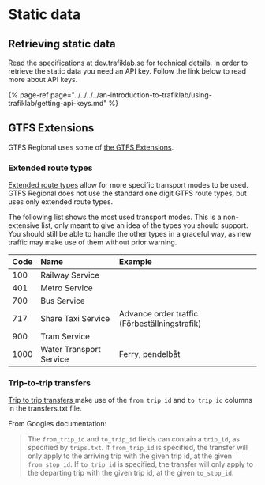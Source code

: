 # Static data

## Retrieving static data

Read the specifications at dev.trafiklab.se for technical details. In order to retrieve the static data you need an API key. Follow the link below to read more about API keys.

{% page-ref page="../../../../an-introduction-to-trafiklab/using-trafiklab/getting-api-keys.md" %}

## GTFS Extensions

GTFS Regional uses some of [the GTFS Extensions](https://developers.google.com/transit/gtfs/reference/gtfs-extensions). 

### Extended route types

[Extended route types](https://developers.google.com/transit/gtfs/reference/extended-route-types) allow for more specific transport modes to be used. GTFS Regional does not use the standard one digit GTFS route types, but uses only extended route types.

The following list shows the most used transport modes. This is a non-extensive list, only meant to give an idea of the types you should support. You should still be able to handle the other types in a graceful way, as new traffic may make use of them without prior warning.

| Code | Name | Example |
| :--- | :--- | :--- |
| 100 | Railway Service |  |
| 401 | Metro Service |  |
| 700 | Bus Service |  |
| 717 | Share Taxi Service | Advance order traffic \(Förbeställningstrafik\) |
| 900 | Tram Service |  |
| 1000 | Water Transport Service | Ferry, pendelbåt |

### Trip-to-trip transfers

[Trip to trip transfers ](https://developers.google.com/transit/gtfs/reference/gtfs-extensions#TripToTripTransfers)make use of the `from_trip_id`  and `to_trip_id` columns in the transfers.txt file. 

From Googles documentation:

> The `from_trip_id` and `to_trip_id` fields can contain a `trip_id`, as specified by `trips.txt`. If `from_trip_id` is specified, the transfer will only apply to the arriving trip with the given trip id, at the given `from_stop_id`. If `to_trip_id` is specified, the transfer will only apply to the departing trip with the given trip id, at the given `to_stop_id`.

